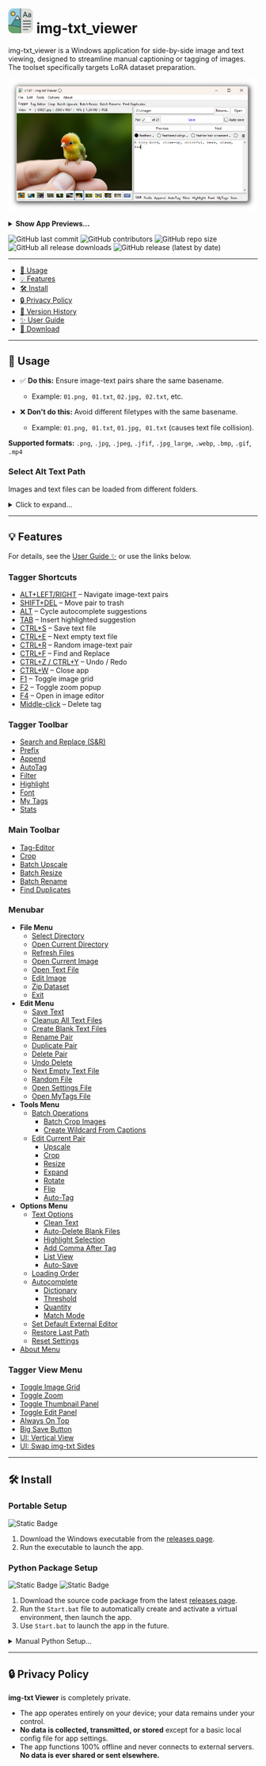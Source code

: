 <!-- markdownlint-disable MD033 MD029 -->

# <img src="docs/img/icon.png" alt="icon" width="50"> img-txt_viewer

img-txt_viewer is a Windows application for side-by-side image and text viewing,
designed to streamline manual captioning or tagging of images. The toolset
specifically targets LoRA dataset preparation.

![Cover Image](docs/img/img-txt_viewer_v1.97_MAIN_Tagger_preview.png)

<details>
<summary><strong>Show App Previews...</strong></summary>

![Tag Editor](docs/img/img-txt_viewer_v1.97_Tag-Editor_preview.png)
![Crop Tool](docs/img/img-txt_viewer_v1.97_Crop_preview.png)
![Batch Upscale](docs/img/img-txt_viewer_v1.97_Batch-Upscale_preview.png)
![Batch Resize](docs/img/img-txt_viewer_v1.97_Batch-Resize_preview.png)
![Batch Rename](docs/img/img-txt_viewer_v1.97_Batch-Rename_preview.png)
![Find Duplicates](docs/img/img-txt_viewer_v1.97_Find-Duplicates_preview.png)
![Image Grid](docs/img/img-txt_viewer_v1.97_AutoTag_preview.png)

</details>

![GitHub last commit](https://img.shields.io/github/last-commit/Nenotriple/img-txt_viewer)
![GitHub contributors](https://img.shields.io/github/contributors/Nenotriple/img-txt_viewer)
![GitHub repo size](https://img.shields.io/github/repo-size/Nenotriple/img-txt_viewer)
![GitHub all release downloads](https://img.shields.io/github/downloads/Nenotriple/img-txt_viewer/total)
![GitHub release (latest by date)](https://img.shields.io/github/v/release/Nenotriple/img-txt_viewer)

---

- [📝 Usage](#-usage)
- [💡 Features](#-features)
- [🛠️ Install](#-install)
- [🔒 Privacy Policy](#-privacy-policy)
- [📜 Version History](https://github.com/Nenotriple/img-txt_viewer/blob/main/docs/Changelog.md)
- [✨ User Guide](https://github.com/Nenotriple/img-txt_viewer/blob/main/docs/User_Guide.md)
- [💾 Download](https://github.com/Nenotriple/img-txt_viewer/releases?q=executable&expanded=true)

---

## 📝 Usage

- ✅ **Do this:** Ensure image-text pairs share the same basename.
  - Example: `01.png, 01.txt`, `02.jpg, 02.txt`, etc.

- ❌ **Don't do this:** Avoid different filetypes with the same basename.
  - Example: `01.png, 01.txt`, `01.jpg, 01.txt` (causes text file collision).

**Supported formats:**
`.png`, `.jpg`, `.jpeg`, `.jfif`, `.jpg_large`, `.webp`, `.bmp`, `.gif`, `.mp4`

### Select Alt Text Path

Images and text files can be loaded from different folders.

<details>
<summary>Click to expand...</summary>

---

By default, text files are loaded from the selected directory. To load text files
from a different path:

1. Select a directory as usual.
2. Right-click the `Browse...` button and choose **Set Text File Path**.
3. When an alternate path is chosen, a blue indicator appears to the left of the
   directory entry. Hover over the indicator to view the selected text path.

**Example folder structures:**

#### Images and text files in same folder

```text
.
└── dataset/
    ├── 01.png
    ├── 01.txt
    ├── 02.jpg
    └── 02.txt
```

#### Images and text files in separate folders

```text
.
└── dataset/
    ├── images/
    │   ├── 01.png
    │   └── 02.jpg
    └── captions/
        ├── 01.txt
        └── 02.txt
```

</details>

---

## 💡 Features

For details, see the [User Guide ✨](https://github.com/Nenotriple/img-txt_viewer/blob/main/docs/User_Guide.md)
or use the links below.

### Tagger Shortcuts

- [ALT+LEFT/RIGHT](docs/User_Guide.md#altleftright) – Navigate image-text pairs
- [SHIFT+DEL](docs/User_Guide.md#shiftdel) – Move pair to trash
- [ALT](docs/User_Guide.md#alt) – Cycle autocomplete suggestions
- [TAB](docs/User_Guide.md#tab) – Insert highlighted suggestion
- [CTRL+S](docs/User_Guide.md#ctrls) – Save text file
- [CTRL+E](docs/User_Guide.md#ctrle) – Next empty text file
- [CTRL+R](docs/User_Guide.md#ctrlr) – Random image-text pair
- [CTRL+F](docs/User_Guide.md#ctrlf) – Find and Replace
- [CTRL+Z / CTRL+Y](docs/User_Guide.md#ctrlz--ctrly) – Undo / Redo
- [CTRL+W](docs/User_Guide.md#ctrlw) – Close app
- [F1](docs/User_Guide.md#f1) – Toggle image grid
- [F2](docs/User_Guide.md#f2) – Toggle zoom popup
- [F4](docs/User_Guide.md#f4) – Open in image editor
- [Middle-click](docs/User_Guide.md#middle-click) – Delete tag

### Tagger Toolbar

- [Search and Replace (S&R)](docs/User_Guide.md#search-and-replace)
- [Prefix](docs/User_Guide.md#prefix)
- [Append](docs/User_Guide.md#append)
- [AutoTag](docs/User_Guide.md#autotag)
- [Filter](docs/User_Guide.md#filter)
- [Highlight](docs/User_Guide.md#highlight)
- [Font](docs/User_Guide.md#font)
- [My Tags](docs/User_Guide.md#my-tags)
- [Stats](docs/User_Guide.md#stats)

### Main Toolbar

- [Tag-Editor](docs/User_Guide.md#tag-editor)
- [Crop](docs/User_Guide.md#crop)
- [Batch Upscale](docs/User_Guide.md#batch-upscale)
- [Batch Resize](docs/User_Guide.md#batch-resize)
- [Batch Rename](docs/User_Guide.md#batch-rename)
- [Find Duplicates](docs/User_Guide.md#find-duplicates)

### Menubar

- **File Menu**
  - [Select Directory](docs/User_Guide.md#select-directory)
  - [Open Current Directory](docs/User_Guide.md#open-current-directory)
  - [Refresh Files](docs/User_Guide.md#refresh-files)
  - [Open Current Image](docs/User_Guide.md#open-current-image)
  - [Open Text File](docs/User_Guide.md#open-text-file)
  - [Edit Image](docs/User_Guide.md#edit-image)
  - [Zip Dataset](docs/User_Guide.md#zip-dataset)
  - [Exit](docs/User_Guide.md#exit)
- **Edit Menu**
  - [Save Text](docs/User_Guide.md#save-text)
  - [Cleanup All Text Files](docs/User_Guide.md#cleanup-all-text-files)
  - [Create Blank Text Files](docs/User_Guide.md#create-blank-text-files)
  - [Rename Pair](docs/User_Guide.md#rename-pair)
  - [Duplicate Pair](docs/User_Guide.md#duplicate-pair)
  - [Delete Pair](docs/User_Guide.md#delete-pair)
  - [Undo Delete](docs/User_Guide.md#undo-delete)
  - [Next Empty Text File](docs/User_Guide.md#next-empty-text-file)
  - [Random File](docs/User_Guide.md#random-file)
  - [Open Settings File](docs/User_Guide.md#open-settings-file)
  - [Open MyTags File](docs/User_Guide.md#open-mytags-file)
- **Tools Menu**
  - [Batch Operations](docs/User_Guide.md#batch-operations)
    - [Batch Crop Images](docs/User_Guide.md#batch-crop-images)
    - [Create Wildcard From Captions](docs/User_Guide.md#create-wildcard-from-captions)
  - [Edit Current Pair](docs/User_Guide.md#edit-current-pair)
    - [Upscale](docs/User_Guide.md#batch-upscale)
    - [Crop](docs/User_Guide.md#_crop)
    - [Resize](docs/User_Guide.md#resize)
    - [Expand](docs/User_Guide.md#expand)
    - [Rotate](docs/User_Guide.md#rotate)
    - [Flip](docs/User_Guide.md#flip)
    - [Auto-Tag](docs/User_Guide.md#auto-tag)
- **Options Menu**
  - [Text Options](docs/User_Guide.md#text-options)
    - [Clean Text](docs/User_Guide.md#clean-text)
    - [Auto-Delete Blank Files](docs/User_Guide.md#auto-delete-blank-files)
    - [Highlight Selection](docs/User_Guide.md#highlight-selection)
    - [Add Comma After Tag](docs/User_Guide.md#add-comma-after-tag)
    - [List View](docs/User_Guide.md#list-view)
    - [Auto-Save](docs/User_Guide.md#auto-save)
  - [Loading Order](docs/User_Guide.md#loading-order)
  - [Autocomplete](docs/User_Guide.md#autocomplete)
    - [Dictionary](docs/User_Guide.md#autocomplete-dictionary)
    - [Threshold](docs/User_Guide.md#autocomplete-threshold)
    - [Quantity](docs/User_Guide.md#autocomplete-quantity)
    - [Match Mode](docs/User_Guide.md#autocomplete-match-mode)
  - [Set Default External Editor](docs/User_Guide.md#set-default-external-editor)
  - [Restore Last Path](docs/User_Guide.md#restore-last-path)
  - [Reset Settings](docs/User_Guide.md#reset-settings)
- [About Menu](docs/User_Guide.md#about-menu)

### Tagger View Menu

- [Toggle Image Grid](docs/User_Guide.md#toggle-image-grid)
- [Toggle Zoom](docs/User_Guide.md#toggle-zoom)
- [Toggle Thumbnail Panel](docs/User_Guide.md#toggle-thumbnail-panel)
- [Toggle Edit Panel](docs/User_Guide.md#toggle-edit-panel)
- [Always On Top](docs/User_Guide.md#always-on-top)
- [Big Save Button](docs/User_Guide.md#big-save-button)
- [UI: Vertical View](docs/User_Guide.md#ui-vertical-view)
- [UI: Swap img-txt Sides](docs/User_Guide.md#ui-swap-img-txt-sides)

---

## 🛠 Install

### Portable Setup

![Static Badge](https://img.shields.io/badge/Windows-gray)

1. Download the Windows executable from the
   [releases page](https://github.com/Nenotriple/img-txt_viewer/releases?q=executable&expanded=true).
2. Run the executable to launch the app.

### Python Package Setup

![Static Badge](https://img.shields.io/badge/git-gray)
![Static Badge](https://img.shields.io/badge/Windows-Python_3.10-green)

1. Download the source code package from the latest
   [releases page](https://github.com/Nenotriple/img-txt_viewer/releases?q=executable&expanded=true).
2. Run the `Start.bat` file to automatically create and activate a virtual environment,
   then launch the app.
3. Use `Start.bat` to launch the app in the future.

<details>
<summary>Manual Python Setup...</summary>

---

![Static Badge](https://img.shields.io/badge/git-gray)
![Static Badge](https://img.shields.io/badge/Windows-Python_3.10-green)

1. **Clone the repository:**

   ```bash
   git clone https://github.com/Nenotriple/img-txt_viewer.git
   ```

2. **Navigate into the project directory:**

   ```bash
   cd img-txt_viewer/img-txt_viewer
   ```

3. **Create and activate a virtual environment:**

   ```bash
   python -m venv venv
   venv\Scripts\activate
   ```

4. **Install the required dependencies:**

   ```bash
   pip install -r requirements.txt
   ```

5. **Launch the app:**

   ```bash
   python app.py
   ```

</details>

---

## 🔒 Privacy Policy

**img-txt Viewer** is completely private.

- The app operates entirely on your device; your data remains under your control.
- **No data is collected, transmitted, or stored** except for a basic local config file for app settings.
- The app functions 100% offline and never connects to external servers.
  **No data is ever shared or sent elsewhere.**
